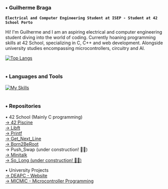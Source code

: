 ### • Guilherme Braga
**`Electrical and Computer Engineering Student at ISEP - Student at 42 School Porto`**

Hi! I'm Guilherme and I am an aspiring electrical and computer engineering student diving into the world of coding. Currently hoaning programming skills at 42 School, specializing in C, C++ and web development. Alongside university studies encompassing microcontrollers, circuitry and AI.

[![Top Langs](https://github-readme-stats.vercel.app/api/top-langs/?username=PSGui&layout=compact)](https://github.com/PSGui/github-readme-stats)


#

### • Languages and Tools

[![My Skills](https://skillicons.dev/icons?i=c,html,css,python,php,linux,sqlite,vim,vscode)](https://skillicons.dev)

#

### • Repositories

• 42 School (Mainly C programming)
<br />
<a href="https://github.com/PSGui/42Piscine">→ 42 Piscine</a>
<br />
<a href="https://github.com/PSGui/libft">→ Libft</a>
<br />
<a href="https://github.com/PSGui/printf">→ Printf</a>
<br />
<a href="https://github.com/PSGui/get_next_line">→ Get_Next_Line</a>
<br />
<a href="https://github.com/PSGui/42-Born2BeRoot">→ Born2BeRoot</a>
<br />
→ Push_Swap (under construction! 👷🚧)
<br />
<a href="https://github.com/PSGui/42-Minitalk">→ Minitalk</a>
<br />
<a href="https://github.com/PSGui/42-So_Long">→ So_Long (under construction! 👷🚧)</a>


• University Projects
<br />
<a href="https://github.com/PSGui/DEAPC">→ DEAPC - Website</a>
<br />
<a href="https://github.com/PSGui/MICMIC">→ MICMIC - Microcontroller Programming</a>
